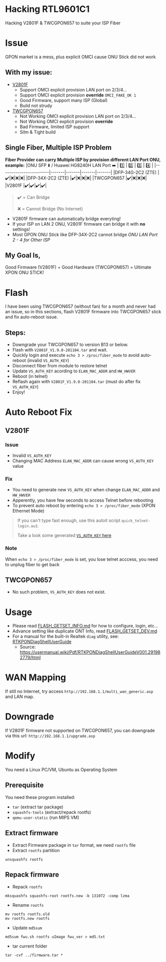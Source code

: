 # Hacking RTL9601C1
Hacking V2801F & TWCGPON657 to suite your ISP Fiber

# Issue
GPON market is a mess, plus explicit OMCI cause ONU Stick did not work

## With my issue:
* [V2801F](https://www.amazon.com/Universal-Stick-Address-Supported-Attention/dp/B08C818JSQ)
  * Support OMCI explicit provision LAN port on 2/3/4...
  * Support OMCI explicit provision **override** `OMCI_FAKE_OK 1`
  * Good Firmware, support many ISP (Global)
  * Build not strudy
* [TWCGPON657](https://item.taobao.com/item.htm?spm=a1z09.2.0.0.c0552e8d7UBYLF&id=597031866488)
  * Not Working OMCI explicit provision LAN port on 2/3/4...
  * Not Working OMCI explicit provision **override**
  * Bad Firmware, limited ISP support
  * Silm & Tight build

## Single Fiber, Multiple ISP Problem
**Fiber Provider can carry Multiple ISP by provision different LAN Port ONU, example:**
|ONU SFP ⬇️ / Huawei HG8240H LAN Port ➡️ | 1️⃣ | 2️⃣ | 3️⃣ | 4️⃣ |
|------------------------|-------|-------|-------|-------|
|DFP-34G-2C2 (ZTE)       |:heavy_check_mark:|:x:|:x:|:x:|
|DFP-34X-2C2 (ZTE)       |:heavy_check_mark:|:x:|:x:|:x:|
|TWCGPON657              |:heavy_check_mark:|:x:|:x:|:x:|
|V2801F                  |:heavy_check_mark:|:heavy_check_mark:|:heavy_check_mark:|:heavy_check_mark:|

> :heavy_check_mark: = Can Bridge
> 
> :x: = Cannot Bridge (No Internet)

* V2801F firmware can automatically bridge everyting!
* If your ISP on LAN 2 ONU, V2801F firmware can bridge it with **no** settings!
* Most GPON ONU Stick like DFP-34X-2C2 cannot bridge *ONU LAN Port 2 - 4 for Other ISP*

## My Goal Is,
Good Firmware (V2801F) + Good Hardware (TWCGPON657) = Ultimate XPON ONU STICK!

# Flash
I have been using TWCGPON657 (without fan) for a month and never had an issue, so in this sections, flash V2801F firmware into TWCGPON657 stick and fix auto-reboot issue.

## Steps:
* Downgrade your TWCGPON657 to version B13 or below.
* Flash with `V2801F_V1.9.0-201104.tar` and wait.
* Quickly login and execute `echo 3 > /proc/fiber_mode` to avoid auto-reboot (invalid `VS_AUTH_KEY`)
* Disconnect fiber from module to restore telnet
* Update `VS_AUTH_KEY` acording to `ELAN_MAC_ADDR` and `HW_HWVER`
* Reboot (in telnet)
* Reflash again with `V2801F_V1.9.0-201104.tar` (must do after fix `VS_AUTH_KEY`)
* Enjoy!

# Auto Reboot Fix
## V2801F
### Issue
* Invalid `VS_AUTH_KEY`
* Changing MAC Address `ELAN_MAC_ADDR` can cause wrong `VS_AUTH_KEY` value

### Fix
* You need to generate new `VS_AUTH_KEY` when change `ELAN_MAC_ADDR` and `HW_HWVER`
* Apperently, you have few seconds to access Telnet before rebooting
* To prevent auto reboot by entering `echo 3 > /proc/fiber_mode` (XPON Ethernet Mode)

> If you can't type fast enough, use this autoit script `quick_telnet-login.au3`.
>
> Take a look some generated [`VS_AUTH_KEY` here](Docs/VS_AUTH_KEY.md)

### Note
When `echo 3 > /proc/fiber_mode` is set, you lose telnet acccess, you need to unplug fiber to get back

## TWCGPON657
* No such problem, `VS_AUTH_KEY` does not exist.

# Usage
* Please read [FLASH_GETSET_INFO.md](Docs/FLASH_GETSET_INFO.md) for how to configure, login, etc...
* Advance setting like duplicate ONT Info, read [FLASH_GETSET_DEV.md](Docs/FLASH_GETSET_DEV.md)
* For a manual for the built-in Realtek `diag` utility, see: [RTKPONDiagShellUserGuide](Docs/RTKPONDiagShellUserGuideV001.291982779.pdf)
  * Source: https://usermanual.wiki/Pdf/RTKPONDiagShellUserGuideV001.291982779/html

# WAN Mapping
If still no Internet, try access `http://192.168.1.1/multi_wan_generic.asp` and LAN map.

# Downgrade
If V2801F firmware not supported on TWCGPON657, you can downgrade via this url: `http://192.168.1.1/upgrade.asp`

# Modify
You need a Linux PC/VM, Ubuntu as Operating System

## Prerequisite
You need these program installed:
* `tar` (extract tar package)
* `squashfs-tools` (extract/repack rootfs)
* `qemu-user-static` (run MIPS VM)

## Extract firmware
* Extract Firmware package in `tar` format, we need `rootfs` file
* Extract `rootfs` partition
```
unsquashfs rootfs
```

## Repack firmware
* Repack `rootfs`
```
mksquashfs squashfs-root rootfs.new -b 131072 -comp lzma
```
* Rename `rootfs`
```
mv rootfs rootfs.old
mv rootfs.new rootfs
```
* Update `md5sum`
```
md5sum fwu.sh rootfs uImage fwu_ver > md5.txt
```
* tar current folder
```
tar -cvf ../firmware.tar *
```
